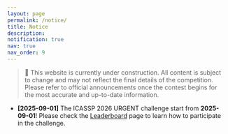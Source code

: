 ```yaml
---
layout: page
permalink: /notice/
title: Notice
description: 
notification: true 
nav: true
nav_order: 9
---
```


> 🚧 This website is currently under construction. All content is subject to change and may not reflect the final details of the competition. Please refer to official announcements once the contest begins for the most accurate and up-to-date information.


* **[2025-09-01]** The ICASSP 2026 URGENT challenge start from **2025-09-01**! Please check the [Leaderboard](/urgent2026/leaderboard/) page to learn how to participate in the challenge.

<!-- * **[2024-1-21]** The blind testing phase is extended by one day, ending on Jan. 22 23:59:59 (AoE). 

* **[2024-1-20]** The blind test set was released [here](https://drive.google.com/file/d/1dHvYEGHCf9rsB1q-Cd9rXOeQaa_vjG2u/view?usp=sharing).

* **[2024-1-20]** The [clean speech](https://drive.google.com/file/d/1RarjxOgWkaDV8EjH_eLX169y89PVa3sg/view?usp=sharing) and [metadata](https://drive.google.com/file/d/1CfhKjfkkUZ60UEOHnlntcQY2m_9pn1uA/view?usp=sharing) of the non-blind test set were released.

* **[2024-1-4]** The brief description of the blind test set is available in the [`Data`](/urgent2025/data) page.

* **[2024-12-30]** The brief description of the non-blind test set is available in the [`Data`](/urgent2025/data) page.

* **[2024-12-30]** The [clean speech](https://drive.google.com/file/d/11geBBf24WKN1xT_NasnI4JrmKpqNo8h9/view) and [metadata](https://drive.google.com/file/d/1CU5QKYOgG4fUuJ8oAC6BEhI9ZDhQYZpF/view) of the official validation set are released.

* **[2024-12-25]** The leaderboard is swithed to the non-blind test phase and the non-blind test set has been released. It can be downloaded [here](https://drive.google.com/file/d/1rxV6RgA4LAp2I1EnHsln7wI7-UCP6Qer/view).

* **[2024-12-23]** We have updated the [`Rules`](/urgent2025/rules) page to clarify the policy regarding the use of pre-trained speech enhancement models. **Using pre-trained speech enhancement models trained on data other than the official Challenge dataset is NOT allowed**. Refer to [`Rules`](/urgent2025/rules) page for more details.

* **[2024-12-23]** To accommodate the short challenge period, we have decided to extend the challegnge period for one week. The blind-test phase, originally scheduled for Jan. 13–15, is now rescheduled to Jan. 20–22. Due to the shortened evaluation timeline, the subjective evaluation protocol will change. Please refer to [`Timeline`](/urgent2025/timeline) page for more details.

* **[2024-11-26]** We have released the checkpoint of the baseline TF-GridNet model at [HuggingFace](https://huggingface.co/kohei0209/tfgridnet_urgent25/tree/main). -->

<!-- * **[2024-11-26]** We have opened the leaderboard and released the `official valdation set` for leaderbord submission. Refer to [`Submission`](/urgent2025/submission) and [`Data`](/urgent2025/data) pages for more details. -->

<!--
* **[2024-09-22]** The blind test phase has officially ended. We will start the subjective evaluation soon.

* **[2024-09-20]** We have postponed the submission deadline by one day in the [`Timeline`](/urgent2025/timeline) tab to compensate for the laggy evaluation server.

* **[2024-09-19]** We have released the `blind test set` for the final-phase evaluation. Please visit the [`Data`](/urgent2025/data) tab for more information.

* **[2024-08-20]** We have released the `non-blind test set` for the second-phase evaluation. Please visit the [`Data`](/urgent2025/data) tab for more information.

* **[2024-07-17]** We have updated the [`Rules`](/urgent2025/rules) tab to mention that there are no latency or causality constraints in this challenge.

* **[2024-07-03]** We have updated the TF-GridNet baseline checkpoint in-place that has the same performance as in the leaderboard.

* **[2024-06-28]** We have provided an [URL](https://huggingface.co/wyz/tfgridnet_for_urgent24) to the TF-GridNet baseline checkpoint in the [`Baseline`](/urgent2025/baseline) tab.

* **[2024-06-26]** We have added [a quick tutorial on ESPnet](/urgent2025/espnet_tutorial) in the [`Baseline`](/urgent2025/baseline) tab.

* **[2024-06-22]** We have updated the [`Submission`](/urgent2025/submission) tab to emphasize that multiple registrations from different members in the same team are not allowed.

* **[2024-06-20]** We have launched the leaderboard and open the registration system for leaderboard submission! Please visit the [leaderboard page](/urgent2025/leaderboard/) for more information.
-->